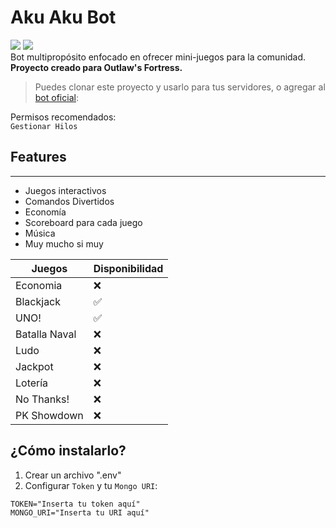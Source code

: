 # Aku Aku Bot
<img src="https://img.shields.io/badge/Outlaw's Fortress-purple"> <img src="https://img.shields.io/badge/Yoru--blue">\
Bot multipropósito enfocado en ofrecer mini-juegos para la comunidad. **Proyecto creado para Outlaw's Fortress.**

> Puedes clonar este proyecto y usarlo para tus servidores, o agregar al [bot oficial](https://discord.com/api/oauth2/authorize?client_id=1104270054792638525&permissions=51539607552&scope=applications.commands%20bot):

Permisos recomendados:\
`Gestionar Hilos`

## Features
___

- Juegos interactivos
- Comandos Divertidos
- Economía
- Scoreboard para cada juego
- Música
- Muy mucho si muy

| Juegos | Disponibilidad |
| --- | --- |
| Economia | ❌
| Blackjack | ✅
| UNO! | ✅
| Batalla Naval | ❌
| Ludo | ❌
| Jackpot | ❌
| Lotería | ❌
| No Thanks! | ❌
| PK Showdown | ❌

## ¿Cómo instalarlo?
1. Crear un archivo ".env" 
1. Configurar `Token` y tu `Mongo URI`:
```env
TOKEN="Inserta tu token aquí"
MONGO_URI="Inserta tu URI aquí"
```
